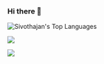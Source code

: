 ### Hi there 👋

![Sivothajan's Top Languages](https://github-readme-stats.vercel.app/api/top-langs/?username=Sivothajan&theme=dark&show_icons=true&hide_border=true&layout=compact)

![](https://komarev.com/ghpvc/?username=Sivothajan&style=flat-square)

![](https://hit.yhype.me/github/profile?user_id=84649236)
